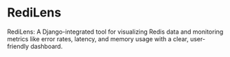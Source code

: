 # RediLens
RediLens: A Django-integrated tool for visualizing Redis data and monitoring metrics like error rates, latency, and memory usage with a clear, user-friendly dashboard.
